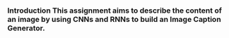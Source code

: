 ### Introduction This assignment aims to describe the content of an image by using CNNs and RNNs to build an Image Caption Generator. 
